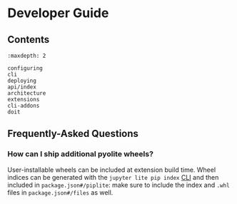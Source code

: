 # Developer Guide

## Contents

```{toctree}
:maxdepth: 2

configuring
cli
deploying
api/index
architecture
extensions
cli-addons
doit
```

## Frequently-Asked Questions

### How can I ship additional pyolite wheels?

User-installable wheels can be included at extension build time. Wheel indices can be
generated with the `jupyter lite pip index` [CLI](./cli.ipynb#pyolite-wheels) and then
included in `package.json#/piplite`: make sure to include the index and `.whl` files in
`package.json#/files` as well.
